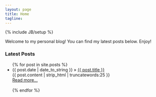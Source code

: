 ```yaml
---
layout: page
title: Home
tagline:
---
```

{% include JB/setup %}

Welcome to my personal blog! You can find my latest posts below. Enjoy!

### Latest Posts

<ul class="posts">
    {% for post in site.posts %}
    <li><span>{{ post.date | date_to_string }}</span> &raquo; <a href="{{ BASE_PATH }}{{ post.url }}">{{ post.title }}</a></li>
        {{ post.content | strip_html | truncatewords:25 }}<br>
            <a href="{{ post.url }}">Read more...</a><br><br>
    {% endfor %}
</ul>
